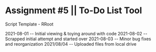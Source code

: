 # Assignment #5 || To-Do List Tool

Script Template - RRoot


2021-08-01 -- Initial viewing & toying around with code
2021-08-02 -- Scrapped initial attempt and started over
2021-08-03 -- Minor bug fixes and reorganization
2021/08/04 -- Uploaded files from local drive
